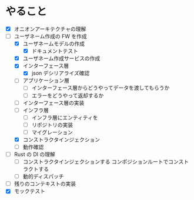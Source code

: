 # やること

- [x] オニオンアーキテクチャの理解
- [ ] ユーザネーム作成の FW を作成
  - [x] ユーザネームモデルの作成
    - [x] ドキュメントテスト
  - [x] ユーザネーム作成サービスの作成
  - [x] インターフェース層
    - [x] json デシリアライズ確認
  - [ ] アプリケーション層
    - [ ] インターフェース層からどうやってデータを渡してもらうか
    - [ ] エラーをどうやって返却するか
  - [ ] インターフェース層の実装
  - [ ] インフラ層
    - [ ] インフラ層にエンティティを
    - [ ] リポジトリの実装
    - [ ] マイグレーション
  - [x] コンストラクタインジェクション
  - [ ] 動作確認
- [ ] Rust の DI の理解
  - [ ] コンストラクタインジェクションする コンポジションルートでコンストラクトする
  - [ ] 動的ディスパッチ
- [ ] 残りのコンテキストの実装
- [x] モックテスト
